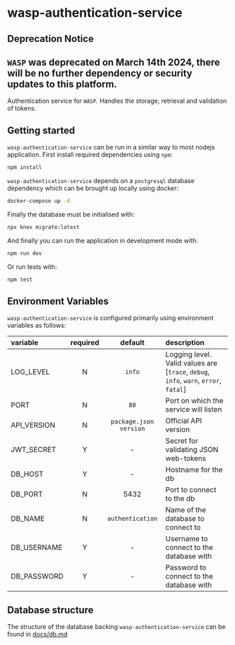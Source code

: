 # wasp-authentication-service

## Deprecation Notice
`WASP` was deprecated on March 14th 2024, there will be no further dependency or security updates to this platform.
---

Authentication service for `WASP`. Handles the storage, retrieval and validation of tokens.

## Getting started

`wasp-authentication-service` can be run in a similar way to most nodejs application. First install required dependencies using `npm`:

```sh
npm install
```

`wasp-authentication-service` depends on a `postgresql` database dependency which can be brought up locally using docker:

```sh
docker-compose up -d
```

Finally the database must be initialised with:

```sh
npx knex migrate:latest
```

And finally you can run the application in development mode with:

```sh
npm run dev
```

Or run tests with:

```sh
npm test
```

## Environment Variables

`wasp-authentication-service` is configured primarily using environment variables as follows:

| variable                           | required |         default         | description                                                                          |
| :--------------------------------- | :------: | :---------------------: | :----------------------------------------------------------------------------------- |
| LOG_LEVEL                          |    N     |         `info`          | Logging level. Valid values are [`trace`, `debug`, `info`, `warn`, `error`, `fatal`] |
| PORT                               |    N     |          `80`           | Port on which the service will listen                                                |
| API_VERSION                        |    N     |  `package.json version` | Official API version                                                                 |
| JWT_SECRET                         |    Y     |            -            | Secret for validating JSON web-tokens                                                |
| DB_HOST                            |    Y     |            -            | Hostname for the db                                                                  |
| DB_PORT                            |    N     |          5432           | Port to connect to the db                                                            |
| DB_NAME                            |    N     |     `authentication`    | Name of the database to connect to                                                   |
| DB_USERNAME                        |    Y     |            -            | Username to connect to the database with                                             |
| DB_PASSWORD                        |    Y     |            -            | Password to connect to the database with                                             |

## Database structure

The structure of the database backing `wasp-authentication-service` can be found in [docs/db.md](./docs/db.md)
